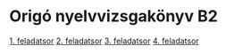 # Origó nyelvvizsgakönyv B2
[1. feladatsor]()
[2. feladatsor]()
[3. feladatsor](./angol3.md)
[4. feladatsor]()
